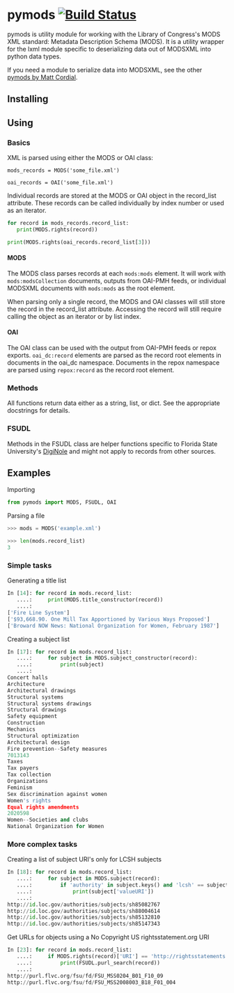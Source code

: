 # pymods [![Build Status](https://travis-ci.org/mrmiguez/pymods.svg?branch=master)](https://travis-ci.org/mrmiguez/pymods)

pymods is utility module for working with the Library of Congress's MODS XML standard: Metadata Description Schema (MODS). It is a utility wrapper for the lxml module specific to deserializing data out of MODSXML into python data types.

If you need a module to serialize data into MODSXML, see the other [pymods by Matt Cordial](https://github.com/cordmata/pymods).

## Installing

## Using

### Basics

XML is parsed using either the MODS or OAI class:

`mods_records = MODS('some_file.xml')`

`oai_records = OAI('some_file.xml')`

Individual records are stored at the MODS or OAI object in the record_list attribute. These records can be called individually by index number or used as an iterator.

```python
for record in mods_records.record_list:
   print(MODS.rights(record))
```
```python
print(MODS.rights(oai_records.record_list[3]))
```
    
#### MODS

The MODS class parses records at each `mods:mods` element. It will work with `mods:modsCollection` documents, outputs from OAI-PMH feeds, or individual MODSXML documents with `mods:mods` as the root element.

When parsing only a single record, the MODS and OAI classes will still store the record in the record_list attribute. Accessing the record will still require calling the object as an iterator or by list index.

#### OAI

The OAI class can be used with the output from OAI-PMH feeds or repox exports. `oai_dc:record` elements are parsed as the record root elements in documents in the oai_dc namespace. Documents in the repox namespace are parsed using `repox:record` as the record root element.
    
### Methods

All functions return data either as a string, list, or dict. See the appropriate docstrings for details.

### FSUDL

Methods in the FSUDL class are helper functions specific to Florida State University's [DigiNole](http://diginole.lib.fsu.edu) and might not apply to records from other sources.

## Examples

Importing
```python
from pymods import MODS, FSUDL, OAI
```

Parsing a file
```python
>>> mods = MODS('example.xml')

>>> len(mods.record_list)
3
```

### Simple tasks

Generating a title list
```python
In [14]: for record in mods.record_list:
   ....:     print(MODS.title_constructor(record))
   ....:
['Fire Line System']
['$93,668.90. One Mill Tax Apportioned by Various Ways Proposed']
['Broward NOW News: National Organization for Women, February 1987']
```

Creating a subject list
```python
In [17]: for record in mods.record_list:
   ....:     for subject in MODS.subject_constructor(record):
   ....:         print(subject)
   ....:
Concert halls
Architecture
Architectural drawings
Structural systems
Structural systems drawings
Structural drawings
Safety equipment
Construction
Mechanics
Structural optimization
Architectural design
Fire prevention--Safety measures
7013143
Taxes
Tax payers
Tax collection
Organizations
Feminism
Sex discrimination against women
Women's rights
Equal rights amendments
2020598
Women--Societies and clubs
National Organization for Women
```

### More complex tasks

Creating a list of subject URI's only for LCSH subjects
```python
In [18]: for record in mods.record_list:
   ....:     for subject in MODS.subject(record):
   ....:         if 'authority' in subject.keys() and 'lcsh' == subject['authority']:
   ....:             print(subject['valueURI'])
   ....:
http://id.loc.gov/authorities/subjects/sh85082767
http://id.loc.gov/authorities/subjects/sh88004614
http://id.loc.gov/authorities/subjects/sh85132810
http://id.loc.gov/authorities/subjects/sh85147343
```

Get URLs for objects using a No Copyright US rightsstatement.org URI
```python
In [23]: for record in mods.record_list:
   ....:     if MODS.rights(record)['URI'] == 'http://rightsstatements.org/vocab/NoC-US/1.0/':
   ....:         print(FSUDL.purl_search(record))
   ....:
http://purl.flvc.org/fsu/fd/FSU_MSS0204_B01_F10_09
http://purl.flvc.org/fsu/fd/FSU_MSS2008003_B18_F01_004
```